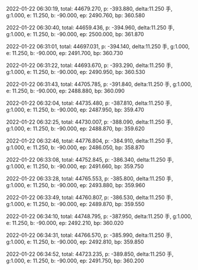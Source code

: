 2022-01-22 06:30:19, total: 44679.270, p: -393.880, delta:11.250 手, g:1.000, e: 11.250, b: -90.000, ep: 2490.760, bp: 360.580

2022-01-22 06:30:40, total: 44659.436, p: -394.960, delta:11.250 手, g:1.000, e: 11.250, b: -90.000, ep: 2500.000, bp: 361.870

2022-01-22 06:31:01, total: 44697.031, p: -394.140, delta:11.250 手, g:1.000, e: 11.250, b: -90.000, ep: 2491.700, bp: 360.730

2022-01-22 06:31:22, total: 44693.670, p: -393.290, delta:11.250 手, g:1.000, e: 11.250, b: -90.000, ep: 2490.950, bp: 360.530

2022-01-22 06:31:43, total: 44705.785, p: -391.840, delta:11.250 手, g:1.000, e: 11.250, b: -90.000, ep: 2488.880, bp: 360.090

2022-01-22 06:32:04, total: 44735.480, p: -387.810, delta:11.250 手, g:1.000, e: 11.250, b: -90.000, ep: 2487.950, bp: 359.470

2022-01-22 06:32:25, total: 44730.007, p: -388.090, delta:11.250 手, g:1.000, e: 11.250, b: -90.000, ep: 2488.870, bp: 359.620

2022-01-22 06:32:46, total: 44776.804, p: -384.910, delta:11.250 手, g:1.000, e: 11.250, b: -90.000, ep: 2486.050, bp: 358.870

2022-01-22 06:33:08, total: 44752.845, p: -386.340, delta:11.250 手, g:1.000, e: 11.250, b: -90.000, ep: 2491.660, bp: 359.750

2022-01-22 06:33:28, total: 44765.553, p: -385.800, delta:11.250 手, g:1.000, e: 11.250, b: -90.000, ep: 2493.880, bp: 359.960

2022-01-22 06:33:49, total: 44760.807, p: -386.530, delta:11.250 手, g:1.000, e: 11.250, b: -90.000, ep: 2489.870, bp: 359.550

2022-01-22 06:34:10, total: 44748.795, p: -387.950, delta:11.250 手, g:1.000, e: 11.250, b: -90.000, ep: 2492.210, bp: 360.020

2022-01-22 06:34:31, total: 44766.570, p: -385.990, delta:11.250 手, g:1.000, e: 11.250, b: -90.000, ep: 2492.810, bp: 359.850

2022-01-22 06:34:52, total: 44723.235, p: -389.850, delta:11.250 手, g:1.000, e: 11.250, b: -90.000, ep: 2491.750, bp: 360.200